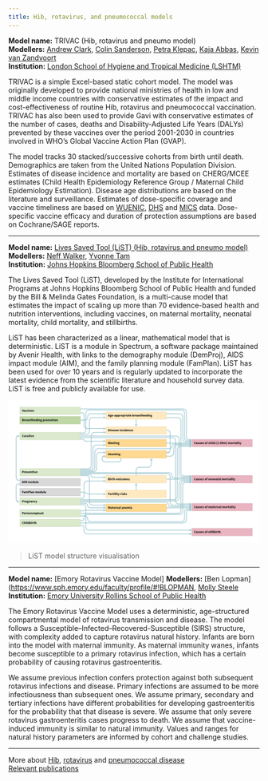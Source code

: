 ```yaml
---
title: Hib, rotavirus, and pneumococcal models
---
```


**Model name:** TRIVAC (Hib, rotavirus and pneumo model)    
**Modellers:**  [Andrew Clark](http://www.lshtm.ac.uk/aboutus/people/clark.andrew), [Colin Sanderson](http://www.lshtm.ac.uk/aboutus/people/sanderson.colin), [Petra Klepac](https://www.lshtm.ac.uk/aboutus/people/klepac.petra), [Kaja Abbas](https://www.lshtm.ac.uk/aboutus/people/abbas.kaja), [Kevin van Zandvoort](https://www.lshtm.ac.uk/aboutus/people/van-zandvoort.kevin)         
**Institution:** [London School of Hygiene and Tropical Medicine (LSHTM)](http://www.lshtm.ac.uk/)

TRIVAC is a simple Excel-based static cohort model.  The model was originally developed to provide national ministries of health in low and middle income countries with conservative estimates of the impact and cost-effectiveness of routine Hib, rotavirus and pneumococcal vaccination.  TRIVAC has also been used to provide Gavi with conservative estimates of the number of cases, deaths and Disability-Adjusted Life Years (DALYs) prevented by these vaccines over the period 2001-2030 in countries involved in WHO’s Global Vaccine Action Plan (GVAP).  

The model tracks 30 stacked/successive cohorts from birth until death.  Demographics are taken from the United Nations Population Division.  Estimates of disease incidence and mortality are based on CHERG/MCEE estimates (Child Health Epidemiology Reference Group / Maternal Child Epidemiology Estimation).  Disease age distributions are based on the literature and surveillance.  Estimates of dose-specific coverage and vaccine timeliness are based on [WUENIC](http://www.who.int/immunization/monitoring_surveillance/data/en/), [DHS](http://dhsprogram.com/) and [MICS](http://mics.unicef.org/) data. Dose-specific vaccine efficacy and duration of protection assumptions are based on Cochrane/SAGE reports.    

---      

<div id="jhu"></div>

**Model name:** [Lives Saved Tool (LiST) (Hib, rotavirus and pneumo model)](http://www.livessavedtool.org/)   
**Modellers:**  [Neff Walker](https://www.jhsph.edu/faculty/directory/profile/1945/neff-walker), [Yvonne Tam](https://www.jhsph.edu/faculty/directory/profile/2424/yvonne-yin-on-tam)    
**Institution:** [Johns Hopkins Bloomberg School of Public Health](https://www.jhsph.edu/)

The Lives Saved Tool (LiST), developed by the Institute for International Programs at Johns Hopkins Bloomberg School of Public Health and funded by the Bill & Melinda Gates Foundation, is a multi-cause model that estimates the impact of scaling up more than 70 evidence-based  health and nutrition interventions, including vaccines, on maternal mortality, neonatal mortality, child mortality, and stillbirths. 

LiST has been characterized as a linear, mathematical model that is deterministic. LiST is a module in Spectrum, a software package maintained by Avenir Health, with links to the demography module (DemProj), AIDS impact module (AIM), and the family planning module (FamPlan). LiST has been used for over 10 years and is regularly updated to incorporate the latest evidence from the scientific literature and household survey data. LiST is free and publicly available for use.

[![](/img/models/hib_pneumo_rota_model.jpg)](/img/models/hib_pneumo_rota_model.jpg)

> LiST model structure visualisation   

---

<div id="Emory"></div>


**Model name:** [Emory Rotavirus Vaccine Model] 
**Modellers:** [Ben Lopman](https://www.sph.emory.edu/faculty/profile/#!BLOPMAN, [Molly Steele](https://www.sph.emory.edu/departments/eh/people/phd-students/index.html) 
**Institution:** [Emory University Rollins School of Public Health](https://www.sph.emory.edu/index.html)

The Emory Rotavirus Vaccine Model uses a deterministic, age-structured compartmental model of rotavirus transmission and disease.  The model follows a Susceptible–Infected–Recovered-Susceptible (SIRS) structure, with complexity added to capture rotavirus natural history. Infants are born into the model with maternal immunity.  As maternal immunity wanes, infants become susceptible to a primary rotavirus infection, which has a certain probability of causing rotavirus gastroenteritis.  

We assume previous infection confers protection against both subsequent rotavirus infections and disease. Primary infections are assumed to be more infectiousness than subsequent ones.  We assume primary, secondary and tertiary infections have different probabilities for developing gastroenteritis for the probability that that disease is severe.  We assume that only severe rotavirus gastroenteritis cases progress to death. We assume that vaccine-induced immunity is similar to natural immunity. Values and ranges for natural history parameters are informed by cohort and challenge studies.

---



More about [Hib](/diseases/hib), [rotavirus](/diseases/rotavirus) and [pneumococcal disease](/diseases/pneumo)  
[Relevant publications](/publications#hib)
